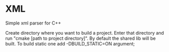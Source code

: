 # XML
Simple xml parser for C++

Create directory where you want to build a project. Enter that directory and run "cmake [path to project directory]".
By default the shared lib will be built. To build static one add -DBUILD_STATIC=ON argument;
